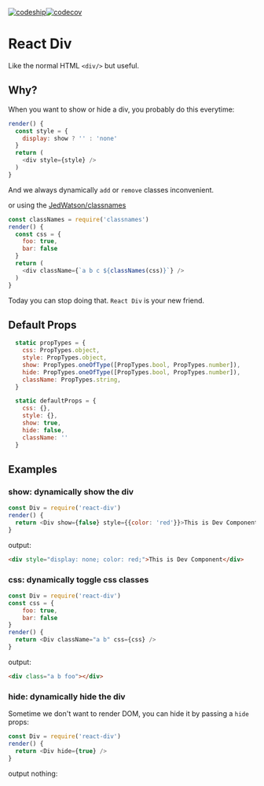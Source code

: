 [![codeship](https://img.shields.io/codeship/81f99f30-e154-0133-bdc7-0625a2f269b3/master.svg)](https://codeship.com/projects/145321)[![codecov](https://img.shields.io/codecov/c/github/rwu823/react-div/master.svg)](https://codecov.io/github/rwu823/react-div)

# React Div

Like the normal HTML `<div/>` but useful.

## Why?

When you want to show or hide a div, you probably do this everytime:

```js
render() {
  const style = {
    display: show ? '' : 'none'
  }
  return (
    <div style={style} />
  )
}
```

And we always dynamically `add` or `remove` classes inconvenient.

or using the [JedWatson/classnames](https://github.com/JedWatson/classnames)

```js
const classNames = require('classnames')
render() {
  const css = {
	foo: true,
	bar: false    
  }
  return (
    <div className={`a b c ${classNames(css)}`} />
  )
}
```

Today you can stop doing that. `React Div` is your new friend.

## Default Props

```js
  static propTypes = {
    css: PropTypes.object,
    style: PropTypes.object,
    show: PropTypes.oneOfType([PropTypes.bool, PropTypes.number]),
    hide: PropTypes.oneOfType([PropTypes.bool, PropTypes.number]),
    className: PropTypes.string,
  }

  static defaultProps = {
    css: {},
    style: {},
    show: true,
    hide: false,
    className: ''
  }
```

## Examples
### show: dynamically show the div

```js
const Div = require('react-div')
render() {
  return <Div show={false} style={{color: 'red'}}>This is Dev Component</Div>
}
```

output:

```html
<div style="display: none; color: red;">This is Dev Component</div>
```

### css: dynamically toggle css classes

```js
const Div = require('react-div')
const css = {
    foo: true,
    bar: false
}
render() {
  return <Div className="a b" css={css} />
}
```

output:

```html
<div class="a b foo"></div>
```

### hide: dynamically hide the div

Sometime we don't want to render DOM, you can hide it by passing a `hide` props:

```js
const Div = require('react-div')
render() {
  return <Div hide={true} />
}
```

output nothing:

```html

```
